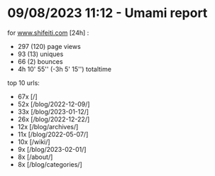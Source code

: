 # 09/08/2023 11:12 - Umami report
for www.shifeiti.com [24h] :

 - 297 (120) page views
 - 93 (13) uniques
 - 66 (2) bounces
 - 4h 10' 55'' (-3h 5' 15'') totaltime


top 10 urls:
 - 67x [/]
 - 52x [/blog/2022-12-09/]
 - 33x [/blog/2023-01-12/]
 - 26x [/blog/2022-12-22/]
 - 12x [/blog/archives/]
 - 11x [/blog/2022-05-07/]
 - 10x [/wiki/]
 - 9x [/blog/2023-02-01/]
 - 8x [/about/]
 - 8x [/blog/categories/]


